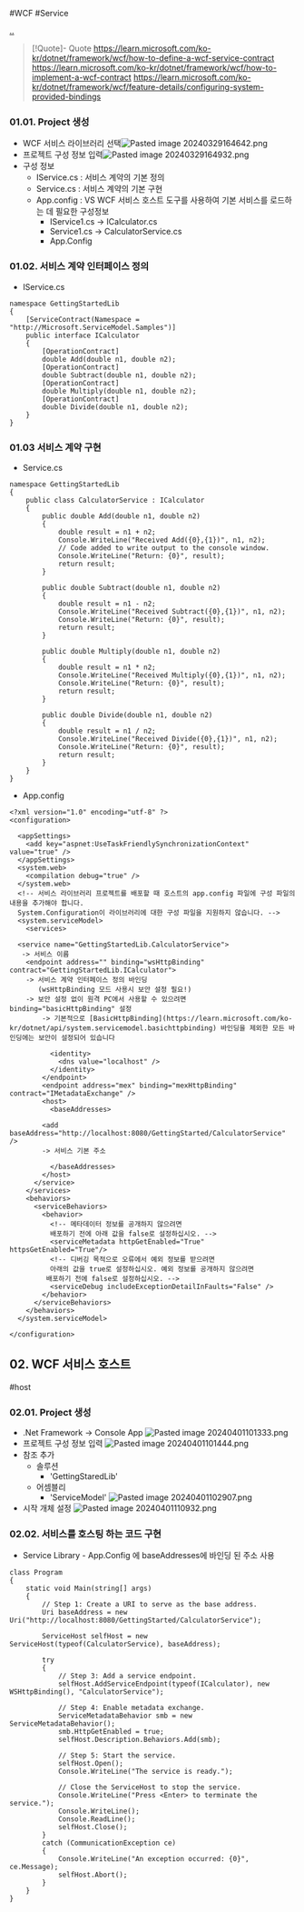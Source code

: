 #WCF #Service

[..](../WCF.md)

> [!Quote]- Quote
> https://learn.microsoft.com/ko-kr/dotnet/framework/wcf/how-to-define-a-wcf-service-contract
> https://learn.microsoft.com/ko-kr/dotnet/framework/wcf/how-to-implement-a-wcf-contract
> https://learn.microsoft.com/ko-kr/dotnet/framework/wcf/feature-details/configuring-system-provided-bindings
### 01.01. Project 생성
- WCF 서비스 라이브러리 선택![Pasted image 20240329164642.png](attachments/Pasted%20image%2020240329164642.png)
- 프로젝트 구성 정보 입력![Pasted image 20240329164932.png](attachments/Pasted%20image%2020240329164932.png)
- 구성 정보
	- IService.cs : 서비스 계약의 기본 정의
	- Service.cs : 서비스 계약의 기본 구현
	- App.config : VS WCF 서비스 호스트 도구를 사용하여 기본 서비스를 로드하는 데 필요한 구성정보
		- IService1.cs -> ICalculator.cs
		- Service1.cs -> CalculatorService.cs
		- App.Config
### 01.02. 서비스 계약 인터페이스 정의
- IService.cs
```
namespace GettingStartedLib
{
    [ServiceContract(Namespace = "http://Microsoft.ServiceModel.Samples")]
    public interface ICalculator
    {
        [OperationContract]
        double Add(double n1, double n2);
        [OperationContract]
        double Subtract(double n1, double n2);
        [OperationContract]
        double Multiply(double n1, double n2);
        [OperationContract]
        double Divide(double n1, double n2);
    }
}
```
### 01.03 서비스 계약 구현
- Service.cs
```
namespace GettingStartedLib
{
    public class CalculatorService : ICalculator
    {
        public double Add(double n1, double n2)
        {
            double result = n1 + n2;
            Console.WriteLine("Received Add({0},{1})", n1, n2);
            // Code added to write output to the console window.
            Console.WriteLine("Return: {0}", result);
            return result;
        }

        public double Subtract(double n1, double n2)
        {
            double result = n1 - n2;
            Console.WriteLine("Received Subtract({0},{1})", n1, n2);
            Console.WriteLine("Return: {0}", result);
            return result;
        }

        public double Multiply(double n1, double n2)
        {
            double result = n1 * n2;
            Console.WriteLine("Received Multiply({0},{1})", n1, n2);
            Console.WriteLine("Return: {0}", result);
            return result;
        }

        public double Divide(double n1, double n2)
        {
            double result = n1 / n2;
            Console.WriteLine("Received Divide({0},{1})", n1, n2);
            Console.WriteLine("Return: {0}", result);
            return result;
        }
    }
}
```
- App.config
```
<?xml version="1.0" encoding="utf-8" ?>
<configuration>

  <appSettings>
    <add key="aspnet:UseTaskFriendlySynchronizationContext" value="true" />
  </appSettings>
  <system.web>
    <compilation debug="true" />
  </system.web>
  <!-- 서비스 라이브러리 프로젝트를 배포할 때 호스트의 app.config 파일에 구성 파일의 내용을 추가해야 합니다. 
  System.Configuration이 라이브러리에 대한 구성 파일을 지원하지 않습니다. -->
  <system.serviceModel>
    <services>
```
      <service name="GettingStartedLib.CalculatorService">
       -> 서비스 이름
        <endpoint address="" binding="wsHttpBinding" contract="GettingStartedLib.ICalculator">
        -> 서비스 계약 인터페이스 정의 바인딩
	       (wsHttpBinding 모드 사용시 보안 설정 필요!)
        -> 보안 설정 없이 원격 PC에서 사용할 수 있으려면 binding="basicHttpBinding" 설정
            -> 기본적으로 [BasicHttpBinding](https://learn.microsoft.com/ko-kr/dotnet/api/system.servicemodel.basichttpbinding) 바인딩을 제외한 모든 바인딩에는 보안이 설정되어 있습니다
```
          <identity>
            <dns value="localhost" />
          </identity>
        </endpoint>
        <endpoint address="mex" binding="mexHttpBinding" contract="IMetadataExchange" />
        <host>
          <baseAddresses>
```
            <add baseAddress="http://localhost:8080/GettingStarted/CalculatorService" />
            -> 서비스 기본 주소
```
          </baseAddresses>
        </host>
      </service>
    </services>
    <behaviors>
      <serviceBehaviors>
        <behavior>
          <!-- 메타데이터 정보를 공개하지 않으려면 
          배포하기 전에 아래 값을 false로 설정하십시오. -->
          <serviceMetadata httpGetEnabled="True" httpsGetEnabled="True"/>
          <!-- 디버깅 목적으로 오류에서 예외 정보를 받으려면 
          아래의 값을 true로 설정하십시오. 예외 정보를 공개하지 않으려면 
         배포하기 전에 false로 설정하십시오. -->
          <serviceDebug includeExceptionDetailInFaults="False" />
        </behavior>
      </serviceBehaviors>
    </behaviors>
  </system.serviceModel>

</configuration>
```
## 02. WCF 서비스 호스트
#host
### 02.01. Project 생성
- .Net Framework -> Console App
	![Pasted image 20240401101333.png](attachments/Pasted%20image%2020240401101333.png)
- 프로젝트 구성 정보 입력
	![Pasted image 20240401101444.png](attachments/Pasted%20image%2020240401101444.png)
- 참조 추가
	- 솔루션
		- 'GettingStaredLib'
	- 어셈블리
		- 'ServiceModel'
	![Pasted image 20240401102907.png](attachments/Pasted%20image%2020240401102907.png)
- 시작 개체 설정
	![Pasted image 20240401110932.png](attachments/Pasted%20image%2020240401110932.png)
	
### 02.02. 서비스를 호스팅 하는 코드 구현
- Service Library - App.Config 에 baseAddresses에 바인딩 된 주소 사용
```
class Program
{
	static void Main(string[] args)
	{
		// Step 1: Create a URI to serve as the base address.
		Uri baseAddress = new Uri("http://localhost:8080/GettingStarted/CalculatorService");

		ServiceHost selfHost = new ServiceHost(typeof(CalculatorService), baseAddress);

		try
		{
			// Step 3: Add a service endpoint.
			selfHost.AddServiceEndpoint(typeof(ICalculator), new WSHttpBinding(), "CalculatorService");

			// Step 4: Enable metadata exchange.
			ServiceMetadataBehavior smb = new ServiceMetadataBehavior();
			smb.HttpGetEnabled = true;
			selfHost.Description.Behaviors.Add(smb);

			// Step 5: Start the service.
			selfHost.Open();
			Console.WriteLine("The service is ready.");

			// Close the ServiceHost to stop the service.
			Console.WriteLine("Press <Enter> to terminate the service.");
			Console.WriteLine();
			Console.ReadLine();
			selfHost.Close();
		}
		catch (CommunicationException ce)
		{
			Console.WriteLine("An exception occurred: {0}", ce.Message);
			selfHost.Abort();
		}
	}
}
```